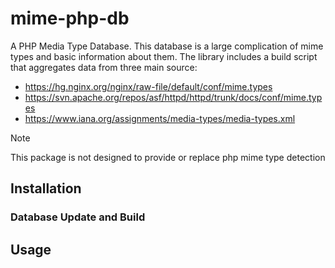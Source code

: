 # mime-php-db

A PHP Media Type Database. This database is a large complication of mime types and basic information about them. The library includes a build script that aggregates data from three main source:

- https://hg.nginx.org/nginx/raw-file/default/conf/mime.types
- https://svn.apache.org/repos/asf/httpd/httpd/trunk/docs/conf/mime.types
- https://www.iana.org/assignments/media-types/media-types.xml

> [!NOTE]
> This package is not designed to provide or replace php mime type detection

## Installation



### Database Update and Build

## Usage

